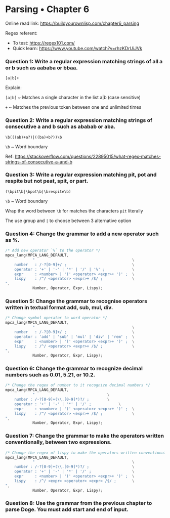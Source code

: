 # Parsing • Chapter 6

Online read link: https://buildyourownlisp.com/chapter6_parsing

Regex referent:
- To test: https://regex101.com/
- Quick learn: https://www.youtube.com/watch?v=rhzKDrUiJVk

### Question 1: Write a regular expression matching strings of all a or b such as aababa or bbaa.

`[a|b]+`  

Explain:

`[a|b]` ~ Matches a single character in the list a|b (case sensitive)

`+` ~ Matches the previous token between one and unlimited times

### Question 2: Write a regular expression matching strings of consecutive a and b such as ababab or aba.

`\b(((ab)+a?)|((ba)+b?))\b`

`\b` ~ Word boundary

Ref: https://stackoverflow.com/questions/22895015/what-regex-matches-strings-of-consecutive-a-and-b

### Question 3: Write a regular expression matching pit, pot and respite but not peat, spit, or part.

`(\bpit\b|\bpot\b|\brespite\b)`

`\b` ~ Word boundary

Wrap the word between `\b` for matches the characters `pit` literally

The use group and `|` to choose between 3 alternative option

### Question 4: Change the grammar to add a new operator such as %.

```c
/* Add new operator `%` to the operator */
mpca_lang(MPCA_LANG_DEFAULT,
            "                                           \
    number   : /-?[0-9]+/ ;                             \
    operator : '+' | '-' | '*' | '/' | '%' ;            \
    expr     : <number> | '(' <operator> <expr>+ ')' ;  \
    lispy    : /^/ <operator> <expr>+ /$/ ;             \
",
            Number, Operator, Expr, Lispy);
```

### Question 5: Change the grammar to recognise operators written in textual format add, sub, mul, div.

```c
/* Change symbol operator to word operator */
mpca_lang(MPCA_LANG_DEFAULT,
            "                                           \
    number   : /-?[0-9]+/ ;                             \
    operator : 'add' | 'sub' | 'mul' | 'div' | 'rem' ;  \
    expr     : <number> | '(' <operator> <expr>+ ')' ;  \
    lispy    : /^/ <operator> <expr>+ /$/ ;             \
",
            Number, Operator, Expr, Lispy);
```

### Question 6: Change the grammar to recognize decimal numbers such as 0.01, 5.21, or 10.2.

```c
/* Change the regex of number to it recognize decimal numbers */
mpca_lang(MPCA_LANG_DEFAULT,
            "                                \
    number : /-?[0-9]+(\\.[0-9]*)?/ ;        \
    operator : '+' | '-' | '*' | '/' ;            \
    expr     : <number> | '(' <operator> <expr>+ ')' ;  \
    lispy    : /^/ <operator> <expr>+ /$/ ;             \
",
            Number, Operator, Expr, Lispy);
```

### Question 7: Change the grammar to make the operators written conventionally, between two expressions.

```c
/* Change the regex of lispy to make the operators written conventionally */
mpca_lang(MPCA_LANG_DEFAULT,
            "                                           \
    number : /-?[0-9]+(\\.[0-9]*)?/ ;                   \
    operator : '+' | '-' | '*' | '/' ;                  \
    expr     : <number> | '(' <operator> <expr>+ ')' ;  \
    lispy    : /^/ <expr> <operator> <expr> /$/ ;       \
",
            Number, Operator, Expr, Lispy);
```

### Question 8: Use the grammar from the previous chapter to parse Doge. You must add start and end of input.


